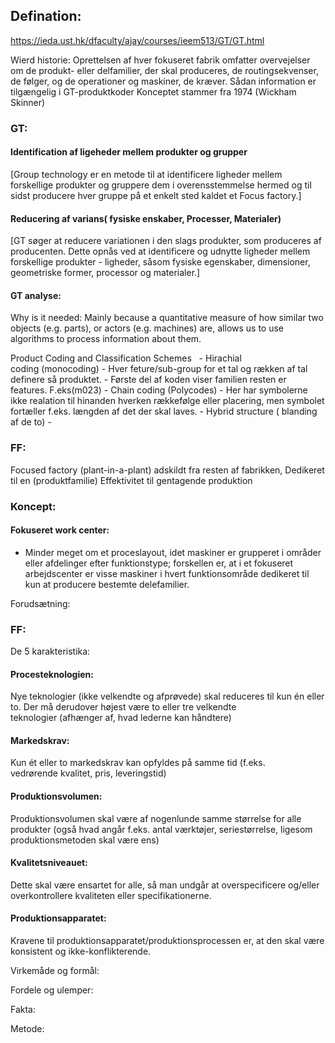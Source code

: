 ## Defination:
https://ieda.ust.hk/dfaculty/ajay/courses/ieem513/GT/GT.html

Wierd historie:
Oprettelsen af hver fokuseret fabrik omfatter overvejelser om de produkt- eller delfamilier, der skal produceres, de routingsekvenser, de følger, og de operationer og maskiner, de kræver. Sådan information er tilgængelig i GT-produktkoder
Konceptet stammer fra 1974 (Wickham Skinner)

### GT: 
#### Identification af ligeheder mellem produkter og grupper
[Group technology er en metode til at identificere ligheder mellem forskellige produkter og gruppere dem i overensstemmelse hermed og til sidst producere hver gruppe på et enkelt sted kaldet et Focus factory.]  

#### Reducering af varians( fysiske enskaber, Processer, Materialer)
[GT søger at reducere variationen i den slags produkter, som produceres af producenten. Dette opnås ved at identificere og udnytte ligheder mellem forskellige produkter - ligheder, såsom fysiske egenskaber, dimensioner, geometriske former, processor og materialer.]

#### GT analyse:
Why is it needed:
Mainly because a quantitative measure of how similar two objects (e.g. parts), or actors (e.g. machines) are, allows us to use algorithms to process information about them.

Product Coding and Classification Schemes  
	-   Hirachial coding (monocoding)
		- Hver feture/sub-group for et tal og rækken af tal definere så produktet. 
		- Første del af koden viser familien resten er features. F.eks(m023)
	-   Chain coding (Polycodes)
		- Her har symbolerne ikke realation til hinanden hverken rækkefølge eller placering, men symbolet fortæller f.eks. længden af det der skal laves.
	-   Hybrid structure ( blanding af de to)
		- 

### FF:
Focused factory (plant-in-a-plant)
adskildt fra resten af fabrikken, 
Dedikeret til en (produktfamilie)
Effektivitet til gentagende produktion



### Koncept:
#### Fokuseret work center:
- Minder meget om et proceslayout, idet maskiner er grupperet i områder eller afdelinger efter funktionstype; forskellen er, at i et fokuseret arbejdscenter er visse maskiner i hvert funktionsområde dedikeret til kun at producere bestemte delefamilier.



Forudsætning:

### FF: 
De 5 karakteristika:

#### Procesteknologien: 
Nye teknologier (ikke velkendte og afprøvede) skal reduceres til kun én eller to. Der må derudover højest være to eller tre velkendte teknologier (afhænger af, hvad lederne kan håndtere) 

#### Markedskrav: 
Kun ét eller to markedskrav kan opfyldes på samme tid (f.eks. vedrørende kvalitet, pris, leveringstid) 

#### Produktionsvolumen:
Produktionsvolumen skal være af nogenlunde samme størrelse for alle produkter (også hvad angår f.eks. antal værktøjer, seriestørrelse, ligesom produktionsmetoden skal være ens) 

#### Kvalitetsniveauet:
Dette skal være ensartet for alle, så man undgår at overspecificere og/eller overkontrollere kvaliteten eller specifikationerne.  

#### Produktionsapparatet:
Kravene til produktionsapparatet/produktionsprocessen er, at den skal være konsistent og ikke-konflikterende.


Virkemåde og formål:

Fordele og ulemper:

Fakta:

Metode: